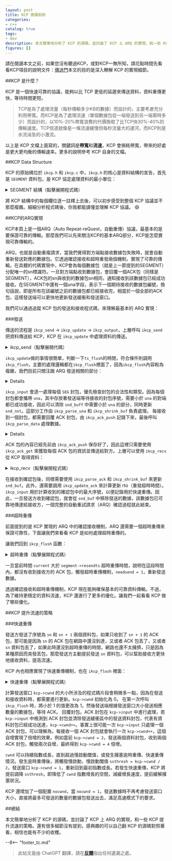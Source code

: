 ```yaml
---
layout: post
title: KCP 原碼剖析
categories:
- c++
catalog: true
tags:
- dev
description: 本文簡單地分析了 KCP 的源碼，並討論了 KCP 上 ARQ 的實現，和一些 KCP 提升流速的策略。
figures: []
---
```


<meta property="og:title" content="KCP 源码剖析" />

請在閱讀本文之前，如果您沒有聽過KCP，或對KCP一無所知，請花點時間先看看KCP項目的說明文件：[傳送門](https://github.com/skywind3000/kcp)本文的目的是深入瞭解 KCP 的實現細節。

##KCP 是什麼？

KCP 是一個快速可靠的協議，能夠以比 TCP 更低的延遲來傳送資料，資料重傳更快，等待時間更短。

> TCP是為了處理流量（每秒傳輸多少KB的數據）而設計的，主要考慮充分利用帶寬。而KCP是為了處理流速（單個數據包從一端發送到另一端需時多少）而設計的，以10%-20%帶寬浪費的代價換取了比TCP快30%-40%的傳輸速度。TCP信道就像是一條流速緩慢但每秒流量大的運河，而KCP則是水流湍急的小激流。

以上是 KCP 文檔上面寫的，關鍵詞是**帶寬**和**流速**，KCP 會損耗帶寬，帶來的好處是更大更均衡的傳輸速率。更多的說明參考 KCP 自身的文檔。

##KCP Data Structure

KCP 的原始碼位於 `ikcp.h` 和 `ikcp.c` 中，`ikcp.h` 的核心是資料結構的宣告，首先是 `SEGMENT` 資料包，是 KCP 協定處理資料的最小單位：

<details>
<summary> SEGMENT 結構（點擊展開程式碼）</summary>
```cpp
//=====================================================================
一個 SEGMENT 就是一個 SETMENT 数据包
//=====================================================================
struct IKCPSEG
{
鏈表節點，發送和接收隊列都是這裡的鏈表結構。
    struct IQUEUEHEAD node;

// Session ID，同一個 Session ID 相同
    IUINT32 conv;

數據包類型，例如 DATA 或者 ACK
    IUINT32 cmd;

因為 MTU 的限制，大型資料包會被分割成多個小型資料包，這是小型資料包的編號。
    IUINT32 frg

每個數據包都會攜帶發送方的接收窗口大小。
    IUINT32 wnd;

// 如果是ACK包，則發送時間將設置為源數據包的時間戳记。
    IUINT32 ts;

唯一標識資料包的編號
    IUINT32 sn;

代表小於 una 的資料包都接收成功，跟 TCP 含義一致：最老的未確認序列號 SND
    IUINT32 una;

數據長度
    IUINT32 len;

超時重傳時間
    IUINT32 resendts;

// Next time timeout waiting time
    IUINT32 rto;

快速重傳，當接收到此數據包後後續數據包的數量超過特定閾值時，即會啟動快速重傳。
    IUINT32 fastack;

發送次數
    IUINT32 xmit;

// 資料
    char data[1];
};
```
</details>

閱讀完 `SEGMENT` 的註釋後，我們大致可以理解 KCP 的核心也是一種自動重送請求(ARQ)協議，藉由自動超時重送以確保數據的傳輸。接著我們再來看看 KCP 結構 `KCPCB` 的定義：

<details>
<摘要> KCP 結構（點擊展開代碼） </摘要>
```cpp
//---------------------------------------------------------------------
// IKCPCB
//---------------------------------------------------------------------
struct IKCPCB
{
// 會話編號
mtu, mss: 最大傳輸單元，最大資料段大小
// state: 會話狀態，0 有效，-1 斷開
    IUINT32 conv, mtu, mss, state;

// snd_una: 等待確認收據的封包編號
// snd_nxt：下一個等待發送的數據包編號
// rcv_nxt: 下一个等待接收的資料包編號
    IUINT32 snd_una, snd_nxt, rcv_nxt;

// ts_recent, ts_lastack: Not in use
// ssthresh: 拥塞控制慢启动閾值
    IUINT32 ts_recent, ts_lastack, ssthresh;

// rx_rto: rto (retransmission timeout)，超時重傳時間
// rx_rttval, rx_srtt, rx_minrto: 用來計算 RTO 的中間變量
    IINT32 rx_rttval, rx_srtt, rx_rto, rx_minrto;

snd_wnd, rcv_wnd: 最大發送和接收窗口大小
// rmt_wnd: 對端剩餘接收窗口大小
// cwnd: 可傳送窗口大小
// 探針：是否應該發送控制訊息的標誌
    IUINT32 snd_wnd, rcv_wnd, rmt_wnd, cwnd, probe;

// current: 當前時間
// interval: 更新間隔
// ts_flush: 下次需要更新的時間
// xmit: 傳送失敗次數
    IUINT32 current, interval, ts_flush, xmit;

對應鏈表的長度
    IUINT32 nrcv_buf, nsnd_buf;
    IUINT32 nrcv_que, nsnd_que;

// nodelay: 控制超時重傳的 rto 增長速度
// updated: Have you called ikcp_update before?
    IUINT32 nodelay, updated;

// ts_probe, probe_wait: When the receiving window of the other party remains 0 for a long time, actively initiate periodic inquiries.
    IUINT32 ts_probe, probe_wait;

// deal_link: 對端長時間無應答
// incr: 參與計算傳送視窗大小
    IUINT32 dead_link, incr;

// 队列：與用戶層接觸的數據包
// buf: 協議快取的資料包
    struct IQUEUEHEAD snd_queue;
    struct IQUEUEHEAD rcv_queue;
    struct IQUEUEHEAD snd_buf;
    struct IQUEUEHEAD rcv_buf;

需要發送 ack 的資料包資訊
    IUINT32 *acklist;

需要確認收據的封包數量
    IUINT32 ackcount;

// 記錄內存大小
    IUINT32 ackblock;

// 由使用者層傳入的資料
    void *user;

儲存一個 KCP 封包的空間
    char *buffer;

觸發快速重傳的 fastack 次數
    int fastresend;

快速重传最大次数
    int fastlimit;

// nocwnd: 不考慮慢啟動的發送窗口大小
// stream: 流模式
    int nocwnd, stream;

    // debug log
    int logmask;

// 傳送資料介面
    int (*output)(const char *buf, int len, struct IKCPCB *kcp, void *user);

    void (*writelog)(const char *log, struct IKCPCB *kcp, void *user);
};
```
</details>

將 KCP 結構中的每個欄位逐一註釋上去後，可以初步感受到整個 KCP 協議並不那麼複雜。細細分析程式碼後，你我都能讀懂並理解 KCP 協議。 :smile:

##KCP的ARQ實現

KCP本質上是一個ARQ（Auto Repeat-reQuest，自動重傳）協議，最基本的是要保證可靠的傳輸。那麼我們可以先來關注KCP的基本ARQ部分，KCP是怎麼實現可靠傳輸的。

ARQ，也就是自動重複請求，當我們覺得對方端點接收數據包失敗時，就會自動重新發送對應的數據包。它透過確認接收和超時重發兩個機制，實現了可靠的傳輸。在具體的代碼實現中，KCP會為每個數據包（就是上一節提到的SEGMENT）分配唯一的sn標識符。一旦對方端點收到數據包，會回覆一個ACK包（同樣是SEGMENT），ACK包的sn與收到的數據包sn相同，通知接收到該數據包已經成功接收。在SEGMENT中還有一個una字段，表示下一個期待接收的數據包編號，換句話說，即是所有在該編號之前的數據包都已經接收完，相當於一個全部的ACK包，這樣發送端可以更快地更新發送緩衝和發送窗口。

我們可以通過追蹤 KCP 包的發送和接收程式碼，來理解最基本的 ARQ 實現：

###發送

傳送的流程是 `ikcp_send` -> `ikcp_update` -> `ikcp_output`，上層呼叫 `ikcp_send` 把資料傳送給 KCP，KCP 在 `ikcp_update` 中處理資料的傳送。

<details>
<summary> ikcp_send（點擊展開代碼） </summary>
```cpp
//---------------------------------------------------------------------
傳送資料介面，用戶可呼叫 ikcp_send 來讓 kcp 傳送資料
// user/upper level send, returns below zero for error
//---------------------------------------------------------------------
int ikcp_send(ikcpcb *kcp, const char *buffer, int len)
{
    IKCPSEG *seg;
    int count, i;

mss 不能小於1
    assert(kcp->mss > 0);
    if (len < 0) return -1;

    // append to previous segment in streaming mode (if possible)
    if (kcp->stream != 0) {
處理流模式
        // ......
    }

計算分包，如果數據長度 len 大於 mss，需要分成多個包發送，對端接收到之後再拼起來
    if (len <= (int)kcp->mss) count = 1;
    else count = (len + kcp->mss - 1) / kcp->mss;

    if (count >= (int)IKCP_WND_RCV) return -2;

    if (count == 0) count = 1;

// Subcontracting
    for (i = 0; i < count; i++) {
計算封包資料長度，並分配對應的 seg 結構。
        int size = len > (int)kcp->mss ? (int)kcp->mss : len;
        seg = ikcp_segment_new(kcp, size);
        assert(seg);
        if (seg == NULL) {
            return -2;
        }

設置 seg 的數據信息，frg 表示分包編號
        if (buffer && len > 0) {
            memcpy(seg->data, buffer, size);
        }
        seg->len = size;
        seg->frg = (kcp->stream == 0)? (count - i - 1) : 0;

將其添加到 snd_queue 的末尾，然後將 nsnd_qua 加一。
        iqueue_init(&seg->node);
        iqueue_add_tail(&seg->node, &kcp->snd_queue);
        kcp->nsnd_que++;
        if (buffer) {
            buffer += size;
        }
        len -= size;
    }

    return 0;
}
```
</details>

`ikcp_send` 是由 KCP 的上層來調用的傳送資料介面，所有讓 KCP 傳送的資料，都應該透過這個介面。`ikcp_send` 做的事情很簡單，主要就是把資料，根據 `kcp->mss`（一個封包最大資料長度）來分成多個封包，並設定分包編號，最後放到傳送鏈表 `snd_queue` 的末尾。流模式就是把多次調用 `ikcp_send` 的資料都看成一個流，會先自動填充未滿的 `SEGMENT` 再分配新的，詳細實現本文不討論，感興趣的，相信看完本文，再對應看看程式碼就能理解。

`ikcp_send` 被呼叫後，資料會被放置在 KCP 的 `snd_queue` 中，之後 KCP 需要適時地將待傳送的資料發送出去，這部分的程式碼都放在 `ikcp_update` 和 `ikcp_flush` 裡面：

<details>
<summary> ikcp_update（點擊展開程式碼） </summary>
```cpp
//---------------------------------------------------------------------
ikcp_update 是一個接口，需要由上層定期呼叫，用來更新 kcp 的狀態，並發送數據。
// update state (call it repeatedly, every 10ms-100ms), or you can ask 
// ikcp_check when to call it again (without ikcp_input/_send calling).
// 'current' - current timestamp in millisec. 
//---------------------------------------------------------------------
void ikcp_update(ikcpcb *kcp, IUINT32 current)
{
    IINT32 slap;

    kcp->current = current;

ikcp_flush 會檢查這個，上層必須呼叫過 ikcp_update 才能呼叫 ikcp_flush，建議只使用 ikcp_update
    if (kcp->updated == 0) {
        kcp->updated = 1;
        kcp->ts_flush = kcp->current;
    }

    slap = _itimediff(kcp->current, kcp->ts_flush);

    if (slap >= 10000 || slap < -10000) {
        kcp->ts_flush = kcp->current;
        slap = 0;
    }

    if (slap >= 0) {
下一次清空的時間
        kcp->ts_flush += kcp->interval;
        if (_itimediff(kcp->current, kcp->ts_flush) >= 0) {
            kcp->ts_flush = kcp->current + kcp->interval;
        }
        ikcp_flush(kcp);
    }
}
```
</details>

`ikcp_update`做的事情很簡單，判斷一下`ts_flush`的時間，符合條件則調用`ikcp_flush`，主要的處理邏輯都在`ikcp_flush`裡面了，因為`ikcp_flush`內容較為複雜，我們目前只關注跟 ARQ 發送相關的部分：

<details>
傳送資料（點擊展開程式碼）
```cpp
//---------------------------------------------------------------------
// ikcp_flush
//---------------------------------------------------------------------
void ikcp_flush(ikcpcb *kcp)
{
    IUINT32 current = kcp->current;

// buffer is the data to be passed to ikcp_output, initialized to 3 times the size of the data packet.
    char *buffer = kcp->buffer;
    char *ptr = buffer;
    int count, size, i;
    IUINT32 resent, cwnd;
    IUINT32 rtomin;
    struct IQUEUEHEAD *p;
    int change = 0;
    int lost = 0;
    IKCPSEG seg;

    // 'ikcp_update' haven't been called.
    if (kcp->updated == 0) return;

    seg.conv = kcp->conv;
    seg.cmd = IKCP_CMD_ACK;
    seg.frg = 0;

seg.wnd表示目前可接收窗口的大小。
    seg.wnd = ikcp_wnd_unused(kcp);
    seg.una = kcp->rcv_nxt;
    seg.len = 0;
    seg.sn = 0;
    seg.ts = 0;

傳送確認訊息
計算傳送窗口
    //...

將數據包從 snd_queue 移動到 snd_buf
移動時需要滿足「發送窗口」大小，如果發送窗口已滿，就停止移動。
放在 snd_buf 的裡面的資料，就是可以直接呼叫 ikcp_output 給對端發送的資料。
    while (_itimediff(kcp->snd_nxt, kcp->snd_una + cwnd) < 0) {
        IKCPSEG *newseg;
        if (iqueue_is_empty(&kcp->snd_queue)) break;

        newseg = iqueue_entry(kcp->snd_queue.next, IKCPSEG, node);

        iqueue_del(&newseg->node);
        iqueue_add_tail(&newseg->node, &kcp->snd_buf);
        kcp->nsnd_que--;
        kcp->nsnd_buf++;

        newseg->conv = kcp->conv;
        newseg->cmd = IKCP_CMD_PUSH;
        newseg->wnd = seg.wnd;
        newseg->ts = current;

// seg 唯一序號，其實就是一個遞增的 kcp->snd_nxt
        newseg->sn = kcp->snd_nxt++;

在這裡設定una，通知對端下一個等待接收的封包序號。
        newseg->una = kcp->rcv_nxt;
        newseg->resendts = current;
        newseg->rto = kcp->rx_rto;
        newseg->fastack = 0;
        newseg->xmit = 0;
    }

計算快速重傳標誌，超時等待時間
    // ...

傳送 snd_buf
    for (p = kcp->snd_buf.next; p != &kcp->snd_buf; p = p->next) {
        IKCPSEG *segment = iqueue_entry(p, IKCPSEG, node);
        int needsend = 0;
        if (segment->xmit == 0) {
// 首次發送
// set->xmit 表示傳輸次數
// 超時重傳的等待時間
            needsend = 1;
            segment->xmit++;
            segment->rto = kcp->rx_rto;
            segment->resendts = current + segment->rto + rtomin;
        }
        else if (_itimediff(current, segment->resendts) >= 0) {
超時重傳
            // ...
        }
        else if (segment->fastack >= resent) {
快速重傳
            // ...
        }

        if (needsend) {
            int need;
            segment->ts = current;
            segment->wnd = seg.wnd;
            segment->una = kcp->rcv_nxt;

            size = (int)(ptr - buffer);
            need = IKCP_OVERHEAD + segment->len;

每當緩衝區中的數據超過 MTU，就儘快發送出去，盡量避免在底層再分包。
            if (size + need > (int)kcp->mtu) {
                ikcp_output(kcp, buffer, size);
                ptr = buffer;
            }

將seg控制資料複製到緩衝區(buffer)上，由kcp自行處理大小端問題。
            ptr = ikcp_encode_seg(ptr, segment);

// 複製資料
            if (segment->len > 0) {
                memcpy(ptr, segment->data, segment->len);
                ptr += segment->len;
            }


            if (segment->xmit >= kcp->dead_link) {
                kcp->state = (IUINT32)-1;
            }
        }
    }

    // flash remain segments
    size = (int)(ptr - buffer);
    if (size > 0) {
        ikcp_output(kcp, buffer, size);
    }

計算 ssthresh，更新慢啟動窗口
    // ...
}
```
</details>

我們目前僅關注 `ikcp_flush` 裡面有關發送數據的邏輯：

* 首先，KCP 將根據對端的接收窗口大小，將 `snd_queue` 上的數據移動到 `snd_buf` 上，計算移動數量的公式是 `num = snd_nxt - (snd_una + cwnd)`，也就是說：已成功發送的最大封包序號 `snd_una` 加上滑動窗口大小 `cwnd` 大於下個待發送的封包序號 `snd_nxt`，則可以繼續發送新的數據包。在移動 `SEG` 的同時，設置控制欄位。

遍歷 `snd_buf`，若需發送資料包，則將資料複製到 `buffer` 上，同時使用 `ikcp_encode_seg` 處理控制字段資料的大小端問題。

最後呼叫 `ikcp_output` 將 `buffer` 上的資料發送出去

至此，KCP 已完成數據的傳送。

###接收

接收的過程是跟發送相反的：`ikcp_input` -> `ikcp_update` -> `ikcp_recv`，用戶接收到網絡上的數據之後，需要調用 `ikcp_input` 傳給 KCP 解析，調用 `ikcp_update` 的時候會給發送端回覆 ACK 包，上層通過調用 `ikcp_recv` 來接收 KCP 解析之後的數據。

<details>
<summary> 接收資料（點擊展開代碼） </summary>
```cpp
//---------------------------------------------------------------------
// input data
//---------------------------------------------------------------------
int ikcp_input(ikcpcb *kcp, const char *data, long size)
{
    IUINT32 prev_una = kcp->snd_una;
    IUINT32 maxack = 0, latest_ts = 0;
    int flag = 0;

合法性檢查
    if (data == NULL || (int)size < (int)IKCP_OVERHEAD) return -1;

// data may consist of multiple KCP packets, handle them in a loop.
    while (1) {
        IUINT32 ts, sn, len, una, conv;
        IUINT16 wnd;
        IUINT8 cmd, frg;
        IKCPSEG *seg;

// 未達到一個 KCP 封包的標準，退出
        if (size < (int)IKCP_OVERHEAD) break;

將控制欄位先解析出來。
        data = ikcp_decode32u(data, &conv);
        if (conv != kcp->conv) return -1;

        data = ikcp_decode8u(data, &cmd);
        data = ikcp_decode8u(data, &frg);
        data = ikcp_decode16u(data, &wnd);
        data = ikcp_decode32u(data, &ts);
        data = ikcp_decode32u(data, &sn);
        data = ikcp_decode32u(data, &una);
        data = ikcp_decode32u(data, &len);

        size -= IKCP_OVERHEAD;

        if ((long)size < (long)len || (int)len < 0) return -2;

// 資料包類型檢查
        if (cmd != IKCP_CMD_PUSH && cmd != IKCP_CMD_ACK &&
            cmd != IKCP_CMD_WASK && cmd != IKCP_CMD_WINS) 
            return -3;

        kcp->rmt_wnd = wnd;

這裡的 "una" 是發送方的 kcp->rcv_nxt，根據這個數據，可以去掉已確認接收的數據包。
        ikcp_parse_una(kcp, una);
去除已確認接收的封包後，更新 snd_una 下一個要傳送的序號。
        ikcp_shrink_buf(kcp);

        if (cmd == IKCP_CMD_ACK) {
// 确认包
            // ...
        }
        else if (cmd == IKCP_CMD_PUSH) {
數據包
如果接收到的資料包序號 sn 落在接收視窗內，就按照正常程序處理；如果不在，則直接丟棄，等待重送。
            if (_itimediff(sn, kcp->rcv_nxt + kcp->rcv_wnd) < 0) {

收到的每个数据包都需要回复一个ack包，并将其记录下来。
                ikcp_ack_push(kcp, sn, ts);

接收的資料會進行 ikcp_parse_data 處理。
                if (_itimediff(sn, kcp->rcv_nxt) >= 0) {
                    seg = ikcp_segment_new(kcp, len);
                    seg->conv = conv;
                    seg->cmd = cmd;
                    seg->frg = frg;
                    seg->wnd = wnd;
                    seg->ts = ts;
                    seg->sn = sn;
                    seg->una = una;
                    seg->len = len;

                    if (len > 0) {
                        memcpy(seg->data, data, len);
                    }

                    ikcp_parse_data(kcp, seg);
                }
            }
        }
        else if (cmd == IKCP_CMD_WASK) {
查詢視窗包
            // ...
        }
        else if (cmd == IKCP_CMD_WINS) {
// 查詢視窗的回應包
            // ...
        }
        else {
            return -3;
        }

        data += len;
        size -= len;
    }

處理快速重傳邏輯
    // ...

更新傳送視窗
    // ...

    return 0;
}
```
</details>

`ikcp_input` 會逐一處理每個 `SEG` 封包，優先檢查封包的合法性和類型。因為每個封包都會攜帶 `una`，其中存放著發送端等待接收的封包序號，需要小於 `una` 的對端都已成功接收，因此可以清除 `snd_buff` 中需要小於 `una` 的部分，同時更新 `snd_nxt`。這部分工作由 `ikcp_parse_una` 和 `ikcp_shrink_buf` 負責處理。 每接收到一個封包，都需要回覆 ACK 封包，由 `ikcp_ack_push` 記錄下來，最後呼叫 `ikcp_parse_data` 處理數據。

<details>
解析資料（點擊展開程式碼）
```cpp
void ikcp_parse_data(ikcpcb *kcp, IKCPSEG *newseg)
{
    struct IQUEUEHEAD *p, *prev;
    IUINT32 sn = newseg->sn;
    int repeat = 0;

// Serial number check
    if (_itimediff(sn, kcp->rcv_nxt + kcp->rcv_wnd) >= 0 ||
        _itimediff(sn, kcp->rcv_nxt) < 0) {
        ikcp_segment_delete(kcp, newseg);
        return;
    }

找出應該放置 newseg 的位置，因為接收到的 seg 可能是亂序的。
    for (p = kcp->rcv_buf.prev; p != &kcp->rcv_buf; p = prev) {
        IKCPSEG *seg = iqueue_entry(p, IKCPSEG, node);
        prev = p->prev;
        if (seg->sn == sn) {
重複收到
            repeat = 1;
            break;
        }
        if (_itimediff(sn, seg->sn) > 0) {
            break;
        }
    }

將 newseg 放置於 rcv_buf 的正確位置。
    if (repeat == 0) {
        iqueue_init(&newseg->node);
        iqueue_add(&newseg->node, p);
        kcp->nrcv_buf++;
    }    else {
        ikcp_segment_delete(kcp, newseg);
    }

將資料從 rcv_buf 移動到 rcv_queue
    while (! iqueue_is_empty(&kcp->rcv_buf)) {
        IKCPSEG *seg = iqueue_entry(kcp->rcv_buf.next, IKCPSEG, node);
如果 seg 序號是等待接收的序號，移動到 rcv_queue
        if (seg->sn == kcp->rcv_nxt && kcp->nrcv_que < kcp->rcv_wnd) {
            iqueue_del(&seg->node);
            kcp->nrcv_buf--;
            iqueue_add_tail(&seg->node, &kcp->rcv_queue);
            kcp->nrcv_que++;
            kcp->rcv_nxt++;
        }    else {
            break;
        }
    }
}
```
</details>

`ikcp_parse_data` 的主要任務是將 `newseg` 放置到 `kcp->rcv_buf` 適當的位置上，並將數據從 `rcv_buf` 移動到 `rcv_queue`。`rcv_buf` 適當的位置是指，根據 `sn` 遞增的順序排列，`newseg` 需要根據自己的 `sn` 大小查找合適的位置。數據需要從 `rcv_buf` 移動到 `rcv_queue` 的條件是，`rcv_buf` 上的數據包序號等於 KCP 正在等待接收的包序號 `kcp->rcv_nxt` 。移動一個數據包後，需要更新 `kcp->rcv_nxt`，然後處理下一個數據包。

在调用`ikcp_input`后，上层会通过调用 `ikcp_update` 发送ACK包，并通过调用 `ikcp_recv` 返回有效数据。`ikcp_update`和`ikcp_recv`相互独立，无需特定的调用顺序，依赖于上层调用的时机。让我们首先来看看`ikcp_update`中关于ACK包发送的部分：

<details>
<summary>回覆 ACK（點擊展開程式碼）</summary>
```cpp
前面提到過，ikcp_update 最終是呼叫 ikcp_flush。
void ikcp_flush(ikcpcb *kcp, IUINT32 current)
{
    // ...

// Respond to ACK packet
    count = kcp->ackcount;
    for (i = 0; i < count; i++) {
        size = (int)(ptr - buffer);
        if (size + (int)IKCP_OVERHEAD > (int)kcp->mtu) {
            ikcp_output(kcp, buffer, size);
            ptr = buffer;
        }
        ikcp_ack_get(kcp, i, &seg.sn, &seg.ts);
        ptr = ikcp_encode_seg(ptr, &seg);
    }

    kcp->ackcount = 0;

    // ...
}
```
</details>

ACK 包的內容已經先前由 `ikcp_ack_push` 保存好了，因此這裡只需要使用 `ikcp_ack_get` 來獲取每個 ACK 包的資訊並傳送給對方。上層可以使用 `ikcp_recv` 從 KCP 取得資料：

<details>
<summary> ikcp_recv（點擊展開程式碼）</summary>
```cpp
//---------------------------------------------------------------------
// user/upper level recv: returns size, returns below zero for EAGAIN
//---------------------------------------------------------------------
int ikcp_recv(ikcpcb *kcp, char *buffer, int len)
{
    struct IQUEUEHEAD *p;
    int ispeek = (len < 0)? 1 : 0;
    int peeksize;
    int recover = 0;
    IKCPSEG *seg;
    assert(kcp);

// 一些有效性檢查
    if (iqueue_is_empty(&kcp->rcv_queue))
        return -1;
    if (len < 0) len = -len;

計算可以回傳的資料長度
    peeksize = ikcp_peeksize(kcp);

    if (peeksize < 0)
        return -2;
    if (peeksize > len)
        return -3;

判斷接收視窗
    if (kcp->nrcv_que >= kcp->rcv_wnd)
        recover = 1;

// 遍歷 rcv_queue，將資料複製到 buffer 上
    for (len = 0, p = kcp->rcv_queue.next; p != &kcp->rcv_queue; ) {
        int fragment;
        seg = iqueue_entry(p, IKCPSEG, node);
        p = p->next;

        if (buffer) {
            memcpy(buffer, seg->data, seg->len);
            buffer += seg->len;
        }

        len += seg->len;

// 判斷分包
        fragment = seg->frg;

刪除資料包
        if (ispeek == 0) {
            iqueue_del(&seg->node);
            ikcp_segment_delete(kcp, seg);
            kcp->nrcv_que--;
        }

所有子程序已經複製完成，退出循環。
        if (fragment == 0)
            break;
    }

    assert(len == peeksize);

rcv_queue 又空了一些，嘗試繼續從 rcv_buf 移動到 rcv_queue
    while (! iqueue_is_empty(&kcp->rcv_buf)) {
        seg = iqueue_entry(kcp->rcv_buf.next, IKCPSEG, node);
        if (seg->sn == kcp->rcv_nxt && kcp->nrcv_que < kcp->rcv_wnd) {
            iqueue_del(&seg->node);
            kcp->nrcv_buf--;
            iqueue_add_tail(&seg->node, &kcp->rcv_queue);
            kcp->nrcv_que++;
            kcp->rcv_nxt++;
        }    else {
            break;
        }
    }

    return len;
}
```
</details>

`ikcp_recv` 一次調用只會返回一個完整的數據包，上層可以循環調用直到沒有數據返回為止，函數的邏輯比較簡單，就是從 `rcv_queue` 中複製數據到上層傳進來的 `buffer` 裡面，至此接收方對於接收到的數據包已經處理完畢。

當接收方處理資料包時，向發送方發送了確認包（ACK），接下來我們再來看看發送方對確認包的處理：

<details>
<summary>處理 ACK 封包（點擊展開程式碼）</summary>
```cpp
int ikcp_input(ikcpcb *kcp, const char *data, long size)
{
    // ...
    IUINT32 maxack = 0, latest_ts = 0;
    // ...
    while (1) {
        // ...
// ts represents the current of the remote kcp -> current
        data = ikcp_decode32u(data, &ts);
        data = ikcp_decode32u(data, &sn);

        if (cmd == IKCP_CMD_ACK) {
更新 rot
            if (_itimediff(kcp->current, ts) >= 0) {
                ikcp_update_ack(kcp, _itimediff(kcp->current, ts));
            }
更新 snd_buf
            ikcp_parse_ack(kcp, sn);
            ikcp_shrink_buf(kcp);

maxack = 這次輸入的所有確認ACK封包中最大的序列號sn
            if (flag == 0) {
                flag = 1;
                maxack = sn;
                latest_ts = ts;
            }    else {
                if (_itimediff(sn, maxack) > 0) {
                #ifndef IKCP_FASTACK_CONSERVE
                    maxack = sn;
                    latest_ts = ts;
                #else
                    if (_itimediff(ts, latest_ts) > 0) {
                        maxack = sn;
                        latest_ts = ts;
                    }
                #endif
                }
            }
        }
        // ...
    }

如果收到 ACK 封包，請記錄下來以供進行快速重傳。
    if (flag != 0) {
        ikcp_parse_fastack(kcp, maxack, latest_ts);
    }
}
```
</details>

在接收到確認包後，同樣需要使用 `ikcp_parse_ack` 和 `ikcp_shrink_buf` 來更新 `snd_buf`。此外，還需要調用 `ikcp_update_ack` 來計算更新 rto（重發超時時間）。`ikcp_input` 用於計算收到的確認包中的最大序號，以便記錄用於快速重傳。因此，一旦發送方收到確認包，就會從 `snd_buf` 中移除發送的數據，該數據包已可靠地傳達給接收方，一個完整的自動重試請求（ARQ）確認過程就此結束。

###超時重傳

前面提到的是 KCP 實現的 ARQ 中的確認接收機制，ARQ 還需要一個超時重傳來保證可靠性，下面讓我們來看看 KCP 是如何處理超時重傳的。

讓我們回到 `ikcp_flush` 函數：

<details>
<summary>超時重傳（點擊展開程式碼）</summary>
```cpp
void ikcp_flush(ikcpcb *kcp)
{
    // ...
發送 snd_buf
    for (p = kcp->snd_buf.next; p != &kcp->snd_buf; p = p->next) {
        IKCPSEG *segment = iqueue_entry(p, IKCPSEG, node);
        int needsend = 0;
        if (segment->xmit == 0) {
// First time sending
            needsend = 1;
            segment->xmit++;
設置 segment->rto
通過 segment->rto 計算 segment->resendts 超時重傳時間
            segment->rto = kcp->rx_rto;
            segment->resendts = current + segment->rto + rtomin;
        }
        else if (_itimediff(current, segment->resendts) >= 0) {
// 超時重傳
            needsend = 1;
            segment->xmit++;
            kcp->xmit++;
// 當前的程式碼段用於控制下一次超時重傳的時間計算。
            if (kcp->nodelay == 0) {
                segment->rto += kcp->rx_rto;
            }    else {
                segment->rto += kcp->rx_rto / 2;
            }
            segment->resendts = current + segment->rto;
            lost = 1;
        }
        else if (segment->fastack >= resent) {
快速重傳
            // ...
        }
        if (needsend) {
傳送資料
            // ...
        }
    // ...
}
```
</details>

一旦當前時間 `current` 大於 `segment->resendts` 超時重傳時間，說明在這段時間內，都沒有收到接收方的 ACK 包，觸發超時重傳機制，`needsend = 1`，重新發送數據。

透過確認接收和超時重傳機制，KCP 現在能夠確保基本的可靠資料傳輸。不過，為了維持更穩定的資料流速，KCP 還進行了更多的優化。讓我們一起看看 KCP 做了哪些優化。

##KCP 提升流速的策略

###快速重傳

發送方發送了序號為 `sn` 和 `sn + 1` 兩個資料包，如果只收到了 `sn + 1` 的 ACK 包，那可能是因為 `sn` 的 ACK 包在網路中還沒到達，又或者 ACK 包丟了，又或者 `sn` 資料包丟了，如果此時還沒到超時重傳的時間，網路也還不太擁擠，只是因為某種原因而突發丟包，那麼發送方主動提前發送 `sn` 資料包，可以幫助接收方更快地接收資料，提高流速。

KCP 內也相應實現了快速重傳機制，也在 `ikcp_flush` 裡面：

<details>
<summary>快速重傳（點擊展開程式碼）</summary>
```cpp
void ikcp_flush(ikcpcb *kcp)
{
    // ...
    resent = (kcp->fastresend > 0)? (IUINT32)kcp->fastresend : 0xffffffff;

// 傳送 snd_buf
    for (p = kcp->snd_buf.next; p != &kcp->snd_buf; p = p->next) {
        IKCPSEG *segment = iqueue_entry(p, IKCPSEG, node);
        int needsend = 0;
        if (segment->xmit == 0) {
            // ...
        }
        else if (_itimediff(current, segment->resendts) >= 0) {
            // ...
        }
        else if (segment->fastack >= resent) {
快速重傳
            if ((int)segment->xmit <= kcp->fastlimit ||
                kcp->fastlimit <= 0) {
                needsend = 1;
                segment->xmit++;
                segment->fastack = 0;
                segment->resendts = current + segment->rto;
                change++;
            }
        }
        if (needsend) {
// 傳送資料
            // ...
        }
    // ...
}
```
</details>

進行快速重傳時，需要滿足兩個條件：
* `segment->fastack >= resent`，resent 是可配置的參數 `kcp->fastresend`，配置為 0 會關閉快速重傳。`segment->fastack` 是在函數 `ikcp_parse_fastack` 裡面設置的，這個函數是在 `ikcp_input` 裡面調用，會根據 `ikcp_input` 算出的 `maxack` 來給所有 `sn` 小於 `maxack` 的 `segment->fastack` 加一，所以 `segment->fastack` 就是表示收到比 `sn` 大的包的次數。
`segment->xmit <= kcp->fastlimit || kcp->fastlimit <= 0`，`setgment->xmit` 是發送次數，`kcp->fastlimit` 是可配置的最大快速重傳次數，發送次數需要小於最大快速重傳次數。

一旦滿足快速重傳的以上條件，KCP 就會執行快速重傳，要注意快速重傳並不會重置超時重傳時間，原來的超時時間依然會生效。

###縮短超時重傳時間

超時重傳是一個很好的機制，但就是太花時間了，按照TCP的策略，每次超時重傳時間翻倍，等待時間膨脹得很快，在等待時間內，很可能由於接收端的接收窗口已耗盡，無法接收新數據，而等待重傳的包序號是在最前面，接收方要接收到重傳的包才能把所有數據返回給上層，這種情況，整個網路的流速幾乎為0。KCP增加了配置可以減緩等待的時間增長，而且也不會是翻倍，通過配置 `kcp->nodelay` 控制每次等待時間只會增長1倍的RTO或者0.5倍的RTO，有效減緩等待時間的增長，幫助網路盡快恢復流速。

###更新傳送視窗

傳送視窗代表同時傳輸的資料包數量，視窗越大，同時傳輸的資料越多，流速越快。不過，若視窗過大，可能導致網路擁塞，造成封包丟失率升高、資料重傳頻繁，從而降低流速。因此，發送視窗須視網路狀況而不斷更新，逐漸趨近最佳。KCP 對發送視窗的相關程式碼：

<details>
<summary>傳送視窗（點擊展開程式碼）</summary>
```cpp
ikcpcb* ikcp_create(IUINT32 conv, void *user)
{
    // ...
snd_wnd，rcv_wnd 是指發送和接收的緩衝區大小。
    kcp->snd_wnd = IKCP_WND_SND;    // 32
    kcp->rcv_wnd = IKCP_WND_RCV;    // 128
// 對端接收窗口大小              // 128
    kcp->rmt_wnd = IKCP_WND_RCV
將此文本翻譯成傳統中文語言：

    // 傳送窗口 cwnd 初始化為 0
    kcp->cwnd = 0;
傳送視窗的位元組大小，用於計算 cwnd。
    kcp->incr = 0
慢啟動閾值，slow start threshold
    kcp->ssthresh = IKCP_THRESH_INIT;
nocwnd 是一個可配置的參數，1 代表不考慮 cwnd。
    kcp->nocwnd = 0;
    // ...
}

void ikcp_flush(ikcpcb *kcp)
{
    // ...
在發送數據時，首先計算發送窗口大小，即發送緩衝區大小和對方接收窗口大小的較小值。
    cwnd = _imin_(kcp->snd_wnd, kcp->rmt_wnd);
// 預設還需要考慮 kcp->cwnd，即為不斷更新的發送視窗
    if (kcp->nocwnd == 0) cwnd = _imin_(kcp->cwnd, cwnd);

根據 cwnd 大小，snd_queue 移動到 snd_buf
    while (_itimediff(kcp->snd_nxt, kcp->snd_una + cwnd) < 0) {
    }
// 傳送資料
    resent = (kcp->fastresend > 0)? (IUINT32)kcp->fastresend : 0xffffffff;
觸發超時重傳，lost = 1
// 觸發快速重傳 變更++

更新慢啟動閾值和發送窗口
    if (change) {
如果出現快速重传觸發，ssthresh 會被設置為當前網路上正在傳輸的封包數量的一半。
        IUINT32 inflight = kcp->snd_nxt - kcp->snd_una;
        kcp->ssthresh = inflight / 2;
        if (kcp->ssthresh < IKCP_THRESH_MIN)
            kcp->ssthresh = IKCP_THRESH_MIN;

將此文本翻譯成繁體中文：

// 發送窗口設置為閾值再加上與快速重傳相關的重傳。
        kcp->cwnd = kcp->ssthresh + resent;
        kcp->incr = kcp->cwnd * kcp->mss;
    }

    if (lost) {
若遇到重傳超時情況，將啟動慢啟動，ssthresh閾值設為發送窗口的一半。
        kcp->ssthresh = cwnd / 2;
        if (kcp->ssthresh < IKCP_THRESH_MIN)
            kcp->ssthresh = IKCP_THRESH_MIN;
將發送窗口重置為1，重新啟動慢啟動增長。
        kcp->cwnd = 1;
        kcp->incr = kcp->mss;
    }

    if (kcp->cwnd < 1) {
由於初始化為 0，到達這裡將被設置為 1。
        kcp->cwnd = 1;
        kcp->incr = kcp->mss;
    }
}

int ikcp_input(ikcpcb *kcp, const char *data, long size)
{
    IUINT32 prev_una = kcp->snd_una;
處理接收的數據

    while (1) {
        // ...
        data = ikcp_decode16u(data, &wnd)
rmt_wnd為對方的接收窗口大小。
        kcp->rmt_wnd = wnd
        // ...
處理數據
    }

最後更新發送視窗
kcp->snd_una - prev_una > 0，表示本次 input 有接收到 ACK 并且发送缓冲 snd_buf 有变化
    if (_itimediff(kcp->snd_una, prev_una) > 0) {
再判断对方的接收窗口
        if (kcp->cwnd < kcp->rmt_wnd) {
            IUINT32 mss = kcp->mss;

            if (kcp->cwnd < kcp->ssthresh) {
小於慢啟動閾值，雙倍增長
                kcp->cwnd++;
                kcp->incr += mss;

            }    else {
在超過慢啟動閾值之後，藉由公式更新 incr，進而計算 cwnd。
                if (kcp->incr < mss) kcp->incr = mss;
                kcp->incr += (mss * mss) / kcp->incr + (mss / 16);
                if ((kcp->cwnd + 1) * mss <= kcp->incr) {
                    kcp->cwnd++;
                }
            }
// 再對更新後的值進行 rmt_wnd 進行進一步比較
            if (kcp->cwnd > kcp->rmt_wnd) {
                kcp->cwnd = kcp->rmt_wnd;
                kcp->incr = kcp->rmt_wnd * mss;
            }
        }
    }
}
```
</details>

計算發送窗口 `kcp->cwnd` 的大小所涉及的程式碼片段會稍微多一點，因為在發送和接收資料時，都需要進行更新。`kcp->cwnd` 初始化為 0。
在第一次呼叫 `ikcp_flush` 時，將小於 1 的值更改為 1。然後發送端根據發送窗口大小發送相應數量的數據包，等待 ACK。
回覆封包。ACK 封包在 `kcp->input` 中進行處理，若 `kcp->input` 中檢測到 ACK 封包並清除發送緩衝區中的發送資料封包，代表有資料封包已經成功送達，`kcp->cwnd++`。事實上很可能一次 `kcp->input` 只處理一個 ACK 封包，可以理解為，每接收一個 ACK 封包就會執行一次 `kcp->cwnd++`，這個自增實現了倍增的效果，例如當前 `kcp->cwnd = 2`，發送兩個資料封包，收到兩個ACK 封包，觸發兩次自增，最終得到 `kcp->cwnd = 4` 倍增。

`cwnd` 可以持續指數成長，直到超過慢啟動閾值，或發生擁塞逾時重傳、快速重傳情況。發生逾時重傳後，將觸發慢啟動，慢啟動閾值 `ssthresh = kcp->cwnd / 2`，發送窗口 `kcp->cwnd = 1`，重新回到最初指數成長。若發生快速重傳，KCP 將提前調降 `ssthresh`，即降低了 `cwnd` 指數增長的空間，減緩增長速度，提前緩解擁塞狀況。

KCP 還增加了一個配置 `nocwnd`，當 `nocwnd = 1`，發送數據時不再考慮發送窗口大小，直接將最多可發送的數量的數據包發送出去，滿足高速模式下的要求。

##總結

本文簡單地分析了 KCP 的源碼，並討論了 KCP 上 ARQ 的實現，和一些 KCP 提升流速的策略。還有很多細節沒有提到，感興趣的可以自己翻 KCP 的源碼對照著看，相信也能有不少的收穫。

--8<-- "footer_tc.md"


> 此帖文是由 ChatGPT 翻譯，請在[**反饋**](https://github.com/disenone/wiki_blog/issues/new)指出任何遺漏之處。 
